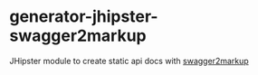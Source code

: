 # generator-jhipster-swagger2markup
JHipster module to create static api docs with [swagger2markup](https://github.com/Swagger2Markup/swagger2markup)
